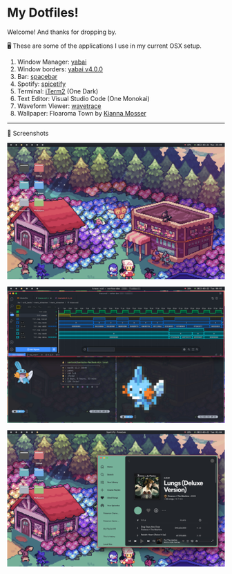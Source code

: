 # My Dotfiles!

Welcome! And thanks for dropping by. 

🖥 These are some of the applications I use in my current OSX setup.

1. Window Manager: [yabai](https://github.com/koekeishiya/yabai)
2. Window borders: [yabai v4.0.0](https://github.com/koekeishiya/yabai/blob/master/CHANGELOG.md)
3. Bar: [spacebar](https://github.com/cmacrae/spacebar)
4. Spotify: [spicetify](https://github.com/spicetify/spicetify-cli)
5. Terminal: [iTerm2](https://iterm2.com) (One Dark)
6. Text Editor: Visual Studio Code (One Monokai)
7. Waveform Viewer: [wavetrace](https://www.wavetrace.io)
7. Wallpaper: Floaroma Town by [Kianna Mosser](https://www.inprnt.com/gallery/kianamosser/)
---
📸 Screenshots

![Wallpaper](./Pictures/Screenshots/unixporn/desktop.png)

![Workflow](./Pictures/Screenshots/unixporn/workflow.png)

![Spotify](./Pictures/Screenshots/unixporn/spotify.png)




